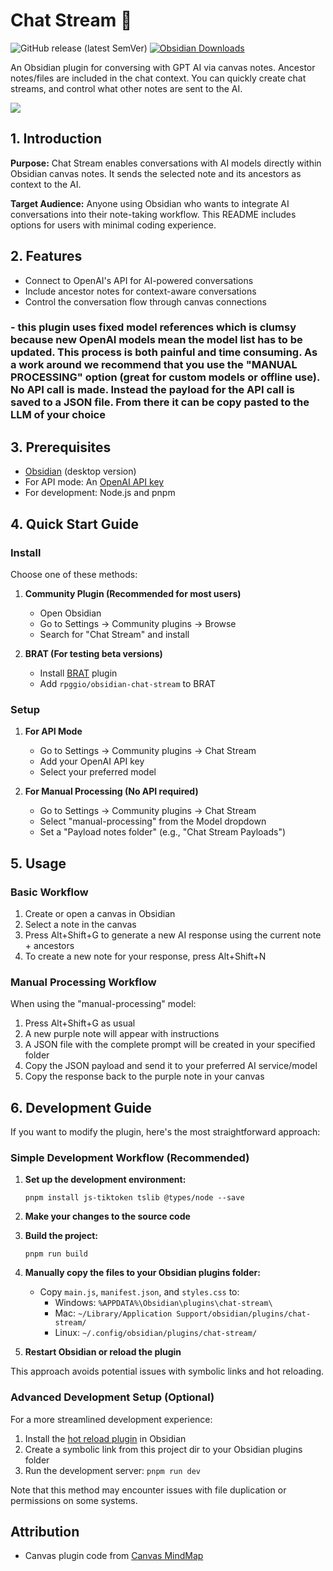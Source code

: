 # Chat Stream 🔀

![GitHub release (latest SemVer)](https://img.shields.io/github/v/release/rpggio/obsidian-chat-stream?style=for-the-badge&sort=semver) [![Obsidian Downloads](https://img.shields.io/badge/dynamic/json?logo=obsidian&color=%23483699&label=downloads&query=%24%5B%22chat-stream%22%5D.downloads&url=https%3A%2F%2Fraw.githubusercontent.com%2Fobsidianmd%2Fobsidian-releases%2Fmaster%2Fcommunity-plugin-stats.json&style=for-the-badge)](https://obsidian.md/plugins?search=chat%20stream)

An Obsidian plugin for conversing with GPT AI via canvas notes. Ancestor notes/files are included in the chat context. You can quickly create chat streams, and control what other notes are sent to the AI.

<img src="static/chat-stream-example.gif"/>

## 1. Introduction

**Purpose:** Chat Stream enables conversations with AI models directly within Obsidian canvas notes. It sends the selected note and its ancestors as context to the AI.

**Target Audience:** Anyone using Obsidian who wants to integrate AI conversations into their note-taking workflow. This README includes options for users with minimal coding experience.

## 2. Features

- Connect to OpenAI's API for AI-powered conversations
- Include ancestor notes for context-aware conversations
- Control the conversation flow through canvas connections

### - this plugin uses fixed model references which is clumsy because new OpenAI models mean the model list has to be updated. This process is both painful and time consuming. As a work around we recommend that you use the "MANUAL PROCESSING" option (great for custom models or offline use). No API call is made. Instead the payload for the API call is saved to a JSON file. From there it can be copy pasted to the LLM of your choice

## 3. Prerequisites

- [Obsidian](https://obsidian.md/) (desktop version)
- For API mode: An [OpenAI API key](https://platform.openai.com/account/api-keys)
- For development: Node.js and pnpm

## 4. Quick Start Guide

### Install

Choose one of these methods:

1. **Community Plugin (Recommended for most users)**

   - Open Obsidian
   - Go to Settings → Community plugins → Browse
   - Search for "Chat Stream" and install

2. **BRAT (For testing beta versions)**
   - Install [BRAT](https://github.com/TfTHacker/obsidian42-brat) plugin
   - Add `rpggio/obsidian-chat-stream` to BRAT

### Setup

1. **For API Mode**

   - Go to Settings → Community plugins → Chat Stream
   - Add your OpenAI API key
   - Select your preferred model

2. **For Manual Processing (No API required)**
   - Go to Settings → Community plugins → Chat Stream
   - Select "manual-processing" from the Model dropdown
   - Set a "Payload notes folder" (e.g., "Chat Stream Payloads")

## 5. Usage

### Basic Workflow

1. Create or open a canvas in Obsidian
2. Select a note in the canvas
3. Press Alt+Shift+G to generate a new AI response using the current note + ancestors
4. To create a new note for your response, press Alt+Shift+N

### Manual Processing Workflow

When using the "manual-processing" model:

1. Press Alt+Shift+G as usual
2. A new purple note will appear with instructions
3. A JSON file with the complete prompt will be created in your specified folder
4. Copy the JSON payload and send it to your preferred AI service/model
5. Copy the response back to the purple note in your canvas

## 6. Development Guide

If you want to modify the plugin, here's the most straightforward approach:

### Simple Development Workflow (Recommended)

1. **Set up the development environment:**

   ```
   pnpm install js-tiktoken tslib @types/node --save
   ```

2. **Make your changes to the source code**

3. **Build the project:**

   ```
   pnpm run build
   ```

4. **Manually copy the files to your Obsidian plugins folder:**

   - Copy `main.js`, `manifest.json`, and `styles.css` to:
     - Windows: `%APPDATA%\Obsidian\plugins\chat-stream\`
     - Mac: `~/Library/Application Support/obsidian/plugins/chat-stream/`
     - Linux: `~/.config/obsidian/plugins/chat-stream/`

5. **Restart Obsidian or reload the plugin**

This approach avoids potential issues with symbolic links and hot reloading.

### Advanced Development Setup (Optional)

For a more streamlined development experience:

1. Install the [hot reload plugin](https://github.com/pjeby/hot-reload) in Obsidian
2. Create a symbolic link from this project dir to your Obsidian plugins folder
3. Run the development server: `pnpm run dev`

Note that this method may encounter issues with file duplication or permissions on some systems.

## Attribution

- Canvas plugin code from [Canvas MindMap](https://github.com/Quorafind/Obsidian-Canvas-MindMap)
